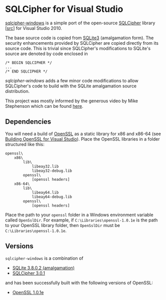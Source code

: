 SQLCipher for Visual Studio
===========================

[sqlcipher-windows][] is a simple port of the open-source [SQLCipher][]
library [[src](https://github.com/sqlcipher/sqlcipher)] for Visual Studio 2010.

The base source code is copied from [SQLite3][] (amalgamation form). The
security enhancements provided by SQLCipher are copied directly from its
source code. This is trivial since SQLCipher's modifications to SQLite's source
are denoted by code enclosed in

    /* BEGIN SQLCIPHER */
    ...
    /* END SQLCIPHER */

*sqlcipher-windows* adds a few minor code modifications to allow SQLCipher's
code to build with the SQLite amalgamation source distribution.

This project was mostly informed by the generous video by Mike Stephenson which
can be found
[here](https://groups.google.com/forum/?fromgroups#!topic/sqlcipher/WJZVs7ydk2o).


  [sqlcipher-windows]: https://github.com/CovenantEyes/sqlcipher-windows
  [SQLCipher]: http://sqlcipher.net/
  [SQLite3]: http://www.sqlite.org/


Dependencies
------------

You will need a build of [OpenSSL][] as a static library for x86 and x86-64
(see [Building OpenSSL for Visual Studio][]). Place the OpenSSL libraries in a
folder structured like this:

    openssl\
        x86\
            lib\
                libeay32.lib
                libeay32-debug.lib
            openssl\
                [openssl headers]
        x86-64\
            lib\
                libeay64.lib
                libeay64-debug.lib
            openssl\
                [openssl headers]

Place the path to your `openssl` folder in a Windows environment variable
called `OpenSslDir`. For example, if `C:\Libraries\openssl-1.0.1e` is the path
to your OpenSSL library folder, then `OpenSslDir` must be
`C:\Libraries\openssl-1.0.1e`.

  [OpenSSL]: http://www.openssl.org/
  [Building OpenSSL for Visual Studio]: http://developer.covenanteyes.com/building-openssl-for-visual-studio/


Versions
--------

`sqlcipher-windows` is a combination of

  * [SQLite 3.8.0.2 (amalgamation)](http://sourceforge.net/projects/sqlite.mirror/files/SQLite%203.8.0.2/)
  * [SQLCipher 3.0.1](https://github.com/sqlcipher/sqlcipher/zipball/v3.0.0)

and has been successfully built with the following versions of OpenSSL:

   * [OpenSSL 1.0.1e](http://www.openssl.org/source/openssl-1.0.1e.tar.gz)
